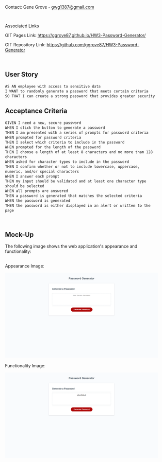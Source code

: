 Contact: Gene Grove - gwg1387@gmail.com

<br>

Associated Links

GIT Pages Link: https://ggrove87.github.io/HW3-Password-Generator/

GIT Repository Link: https://github.com/ggrove87/HW3-Password-Generator

<br>

## User Story

```
AS AN employee with access to sensitive data
I WANT to randomly generate a password that meets certain criteria
SO THAT I can create a strong password that provides greater security
```

## Acceptance Criteria

```
GIVEN I need a new, secure password
WHEN I click the button to generate a password
THEN I am presented with a series of prompts for password criteria
WHEN prompted for password criteria
THEN I select which criteria to include in the password
WHEN prompted for the length of the password
THEN I choose a length of at least 8 characters and no more than 128 characters
WHEN asked for character types to include in the password
THEN I confirm whether or not to include lowercase, uppercase, numeric, and/or special characters
WHEN I answer each prompt
THEN my input should be validated and at least one character type should be selected
WHEN all prompts are answered
THEN a password is generated that matches the selected criteria
WHEN the password is generated
THEN the password is either displayed in an alert or written to the page
```

<br>

## Mock-Up

The following image shows the web application's appearance and functionality:

<br>
Appearance Image:

![Image of the webpage being deployed](./passwordGenerator.png)

Functionality Image:

![Image of the webpage fucntioning](./screenshotcompleteHW2.png)